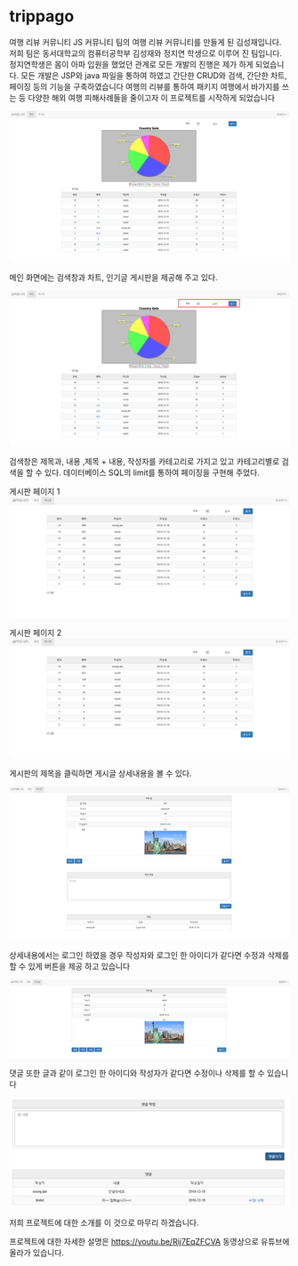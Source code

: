 # trippago
여행 리뷰 커뮤니티
JS 커뮤니티 팀의 여행 리뷰 커뮤니티를 만들게 된 김성재입니다.
저희 팀은 동서대학교의 컴퓨터공학부 김성재와 정지연 학생으로 이루어 진 팀입니다.
정지연학생은 몸이 아파 입원을 했었던 관계로 모든 개발의 진행은 제가 하게 되었습니다.
모든 개발은 JSP와 java 파일을 통하여 하였고 간단한 CRUD와 검색, 간단한 차트, 페이징 등의 기능을 구축하였습니다
여행의 리뷰를 통하여 패키지 여행에서 바가지를 쓰는 등 다양한 해외 여행 피해사례들을 줄이고자 이 프로젝트를 시작하게 되었습니다

![Alt text](/screen-shot/main.png)

메인 화면에는 검색창과 차트, 인기글 게시판을 제공해 주고 있다.


![Alt text](/screen-shot/mainsearch.png)



검색창은 제목과, 내용 ,제목 + 내용, 작성자를 카테고리로 가지고 있고 카테고리별로 검색을 할 수 있다.
데이터베이스 SQL의 limit를 통하여 페이징을 구현해 주었다.



게시판 페이지 1
![Alt text](/screen-shot/board.png)



게시판 페이지 2
![Alt text](/screen-shot/board.png)



게시판의 제목을 클릭하면 게시글 상세내용을 볼 수 있다.



![Alt text](/screen-shot/view.png)



상세내용에서는 로그인 하였을 경우 작성자와 로그인 한 아이디가 같다면 수정과 삭제를 할 수 있게 버튼을 제공 하고 있습니다



![Alt text](/screen-shot/viewModify.png)



댓글 또한 글과 같이 로그인 한 아이디와 작성자가 같다면 수정이나 삭제를 할 수 있습니다



![Alt text](/screen-shot/commentModify.png)



저희 프로젝트에 대한 소개를 이 것으로 마무리 하겠습니다.

프로젝트에 대한 자세한 설명은 https://youtu.be/Rij7EqZFCVA 동영상으로 유튜브에 올라가 있습니다.
